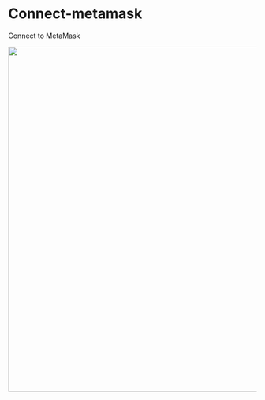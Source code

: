 # Connect-metamask
Connect to MetaMask

<img src="https://user-images.githubusercontent.com/56224288/206489953-6d03d0f9-652c-4617-9aee-c2253ab596e7.jpg" width="700" >
